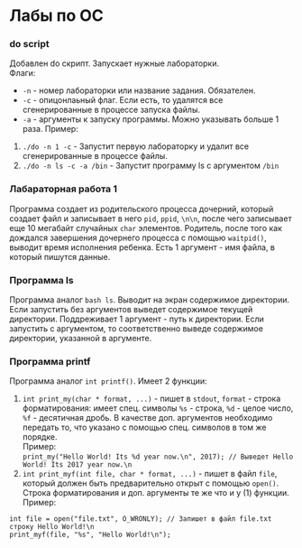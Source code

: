 # Лабы по ОС
### do script
Добавлен do скрипт. Запускает нужные лабораторки.  
Флаги:
* `-n` - номер лабораторки или название задания. Обязателен.
* `-c` - опицонлаьный флаг. Если есть, то удалятся все сгенерированные в процессе запуска файлы.
* `-a` - аргументы к запуску программы. Можно указывать больше 1 раза.
Пример:  
1. `./do -n 1 -c` - Запустит первую лабораторку и удалит все сгенерированные в процессе файлы.
2. `./do -n ls -c -a /bin` - Запустит программу ls c аргументом `/bin`
### Лабараторная работа 1
Программа создает из родительского процесса дочерний, который создает файл и записывает в него `pid`, `ppid`, `\n\n`, после чего записывает еще 10 мегабайт случайных `char` элементов. Родитель, после того как дождался завершения дочернего процесса с помощью `waitpid()`,  выводит время исполнения ребенка. Есть 1 аргумент - имя файла, в который пишутся данные.
### Программа ls
Программа аналог `bash ls`. Выводит на экран содержимое директории. Если запустить без аргументов выведет содержимое текущей директории. Поддреживает 1 аргумент - путь к директории. Если запустить с аргументом, то соответственно выведе содержимое директории, указанной в аргументе.
### Программа printf
Программа аналог `int printf()`. Имеет 2 функции:  
1. `int print_my(char * format, ...)` - пишет в `stdout`, `format` - строка форматирования: имеет спец. символы `%s` - строка, `%d` - целое число, `%f` - десятичная дробь. В качестве доп. аргументов необходимо передать то, что указано с помощью спец. символов в том же порядке.  
Пример:  
    `print_my("Hello World! Its %d year now.\n", 2017); // Выведет Hello World! Its 2017 year now.\n`
2. `int print_myf(int file, char * format, ...)` - пишет в файл `file`, который должен быть предварительно открыт с помощью `open()`. Строка форматирования и доп. аргументы те же что и у (1) функции.  
Пример:  
```
int file = open("file.txt", O_WRONLY); // Запишет в файл file.txt строку Hello World!\n
print_myf(file, "%s", "Hello World!\n");
```